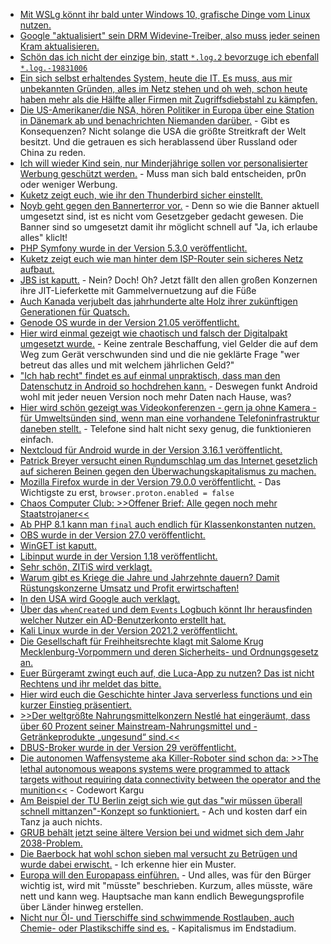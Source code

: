 * [Mit WSLg könnt ihr bald unter Windows 10, grafische Dinge vom Linux nutzen.](https://www.bleepingcomputer.com/news/microsoft/hands-on-with-wslg-running-linux-gui-apps-in-windows-10/)
* [Google "aktualisiert" sein DRM Widevine-Treiber, also muss jeder seinen Kram aktualisieren.](https://www.bleepingcomputer.com/news/technology/mozilla-update-firefox-to-avoid-netflix-hulu-streaming-issues/)
* [Schön das ich nicht der einzige bin, statt `*.log.2` bevorzuge ich ebenfall `*.log.-19831006`](https://utcc.utoronto.ca/~cks/space/blog/linux/LikingDateBasedLogRotation)
* [Ein sich selbst erhaltendes System, heute die IT. Es muss, aus mir unbekannten Gründen, alles im Netz stehen und oh weh, schon heute haben mehr als die Hälfte aller Firmen mit Zugriffsdiebstahl zu kämpfen.](https://www.borncity.com/blog/2021/05/31/mehr-als-50-der-unternehmen-von-diebstahl-privilegierter-zugangsdaten-und-insider-threats-betroffen/)
* [Die US-Amerikaner/die NSA, hören Politiker in Europa über eine Station in Dänemark ab und benachrichten Niemanden darüber.](https://blog.fefe.de/?ts=9e4a629f) - Gibt es Konsequenzen? Nicht solange die USA die größte Streitkraft der Welt besitzt. Und die getrauen es sich herablassend über Russland oder China zu reden.
* [Ich will wieder Kind sein, nur Minderjährige sollen vor personalisierter Werbung geschützt werden.](https://netzpolitik.org/2021/digitale-dienste-gesetz-deutschland-will-verbot-personalisierter-werbung-bei-minderjaehrigen/) - Muss man sich bald entscheiden, pr0n oder weniger Werbung.
* [Kuketz zeigt euch, wie ihr den Thunderbird sicher einstellt.](https://www.kuketz-blog.de/thunderbird-e-mailing-am-desktop-digitaler-schutzschild-teil4/)
* [Noyb geht gegen den Bannerterror vor.](https://noyb.eu/en/noyb-aims-end-cookie-banner-terror-and-issues-more-500-gdpr-complaints) - Denn so wie die Banner aktuell umgesetzt sind, ist es nicht vom Gesetzgeber gedacht gewesen. Die Banner sind so umgesetzt damit ihr möglicht schnell auf "Ja, ich erlaube alles" kliclt!
* [PHP Symfony wurde in der Version 5.3.0 veröffentlicht.](https://symfony.com/blog/symfony-5-3-0-released)
* [Kuketz zeigt euch wie man hinter dem ISP-Router sein sicheres Netz aufbaut.](https://www.kuketz-blog.de/thunderbird-e-mailing-am-desktop-digitaler-schutzschild-teil5/)
* [JBS ist kaputt.](https://www.bleepingcomputer.com/news/security/food-giant-jbs-foods-shuts-down-production-after-cyberattack/) - Nein? Doch! Oh? Jetzt fällt den allen großen Konzernen ihre JIT-Lieferkette mit Gammelvernuetzung auf die Füße
* [Auch Kanada verjubelt das jahrhunderte alte Holz ihrer zukünftigen Generationen für Quatsch.](https://netzfrauen.org/2021/05/31/canada-5/)
* [Genode OS wurde in der Version 21.05 veröffentlicht.](https://www.phoronix.com/scan.php?page=news_item&px=Genode-OS-21.05-Released)
* [Hier wird einmal gezeigt wie chaotisch und falsch der Digitalpakt umgesetzt wurde.](https://netzpolitik.org/2021/digitalpakt-schule-corona-hilfen-fuer-schulen-kommen-nur-schleppend-an/) - Keine zentrale Beschaffung, viel Gelder die auf dem Weg zum Gerät verschwunden sind und die nie geklärte Frage "wer betreut das alles und mit welchem jährlichen Geld?"
* ["Ich hab recht" findet es auf einmal unpraktisch, dass man den Datenschutz in Android so hochdrehen kann.](https://tuxproject.de/blog/2021/06/das-richtige/) - Deswegen funkt Android wohl mit jeder neuen Version noch mehr Daten nach Hause, was?
* [Hier wird schön gezeigt was Videokonferenzen - gern ja ohne Kamera - für Umweltsünden sind, wenn man eine vorhandene Telefoninfrastruktur daneben stellt.](https://www.panagenda.com/2021/06/why-call-quality-dashboards-from-microsoft-are-insufficient/) - Telefone sind halt nicht sexy genug, die funktionieren einfach.
* [Nextcloud für Android wurde in der Version 3.16.1 veröffentlicht.](https://nextcloud.com/blog/android-client-3-16-1/)
* [Patrick Breyer versucht einen Rundumschlag um das Internet gesetzlich auf sicheren Beinen gegen den Überwachungskapitalismus zu machen.](https://www.patrick-breyer.de/digitale-dienste-gesetz-berichterstatter-patrick-breyer-will-befreiungsschlag-gegen-ueberwachungskapitalismus/)
* [Mozilla Firefox wurde in der Version 79.0.0 veröffentlicht.](https://www.borncity.com/blog/2021/06/02/firefox-89-0-0-mit-proton-und-78-11-0-esr-verfgbar/) - Das Wichtigste zu erst, `browser.proton.enabled = false`
* [Chaos Computer Club: >>Offener Brief: Alle gegen noch mehr Staatstrojaner<<](https://www.ccc.de/de/updates/2021/offener-brief-alle-gegen-noch-mehr-staatstrojaner)
* [Ab PHP 8.1 kann man `final` auch endlich für Klassenkonstanten nutzen.](https://php.watch/versions/8.1/final-class-const)
* [OBS wurde in der Version 27.0 veröffentlicht.](https://www.phoronix.com/scan.php?page=news_item&px=OBS-Studio-27.0-Released)
* [WinGET ist kaputt.](https://www.bleepingcomputer.com/news/security/windows-10s-package-manager-flooded-with-duplicate-malformed-apps/)
* [Libinput wurde in der Version 1.18 veröffentlicht.](https://www.phoronix.com/scan.php?page=news_item&px=Libinput-1.18-Released)
* [Sehr schön, ZITiS wird verklagt.](https://netzpolitik.org/2021/informationsfreiheit-wir-verklagen-die-hacker-behoerde-zitis/)
* [Warum gibt es Kriege die Jahre und Jahrzehnte dauern? Damit Rüstungskonzerne Umsatz und Profit erwirtschaften!](https://netzfrauen.org/2021/06/01/yemen-3/)
* [In den USA wird Google auch verklagt.](https://netzpolitik.org/2021/us-klage-google-versteckt-erfassung-von-standortdaten/)
* [Über das `whenCreated` und dem `Events` Logbuch könnt Ihr herausfinden welcher Nutzer ein AD-Benutzerkonto erstellt hat.](http://woshub.com/getting-ad-accounts-created-in-the-last-24-hours/)
* [Kali Linux wurde in der Version 2021.2 veröffentlicht.](https://www.bleepingcomputer.com/news/security/kali-linux-20212-released-with-new-tools-improvements-and-themes/)
* [Die Gesellschaft für Freihheitsrechte klagt mit Salome Krug Mecklenburg-Vorpommern und deren Sicherheits- und Ordnungsgesetz an.](https://freiheitsrechte.org/iv-salome-krug/)
* [Euer Bürgeramt zwingt euch auf, die Luca-App zu nutzen? Das ist nicht Rechtens und ihr meldet das bitte.](https://www.borncity.com/blog/2021/06/03/brgeramt-nur-mit-der-luca-app-betretbar-meldung-erwnscht/)
* [Hier wird euch die Geschichte hinter Java serverless functions und ein kurzer Einstieg präsentiert.](https://opensource.com/article/21/6/java-serverless-functions)
* [>>Der weltgrößte Nahrungsmittelkonzern Nestlé hat eingeräumt, dass über 60 Prozent seiner Mainstream-Nahrungsmittel und -Getränkeprodukte „ungesund“ sind.<<](https://netzfrauen.org/2021/06/03/nestle-18/)
* [DBUS-Broker wurde in der Version 29 veröffentlicht.](https://github.com/bus1/dbus-broker/releases/tag/v29)
* [Die autonomen Waffensysteme aka Killer-Roboter sind schon da: >>The lethal autonomous weapons systems were programmed to attack targets without requiring data connectivity between the operator and the munition<<](https://blog.fefe.de/?ts=9e47ae07) - Codewort Kargu
* [Am Beispiel der TU Berlin zeigt sich wie gut das "wir müssen überall schnell mittanzen"-Konzept so funktioniert.](https://blog.fefe.de/?ts=9e47a96c) - Ach und kosten darf ein Tanz ja auch nichts.
* [GRUB behält jetzt seine ältere Version bei und widmet sich dem Jahr 2038-Problem.](https://www.phoronix.com/scan.php?page=news_item&px=GRUB-Backup-Restore)
* [Die Baerbock hat wohl schon sieben mal versucht zu Betrügen und wurde dabei erwischt.](https://tuxproject.de/blog/2021/06/medienkritik-in-kuerze-selbstfalschdenker/?unapproved=83783&moderation-hash=10eed67b284c163d623438d4f5e8f037#comment-83783) - Ich erkenne hier ein Muster.
* [Europa will den Europapass einführen.](https://netzpolitik.org/2021/digitale-brieftasche-eu-kommission-plant-europaweite-eid/) - Und alles, was für den Bürger wichtig ist, wird mit "müsste" beschrieben. Kurzum, alles müsste, wäre nett und kann weg. Hauptsache man kann endlich Bewegungsprofile über Länder hinweg erstellen.
* [Nicht nur Öl- und Tierschiffe sind schwimmende Rostlauben, auch Chemie- oder Plastikschiffe sind es.](https://netzfrauen.org/2021/06/03/srilanka/) - Kapitalismus im Endstadium.
